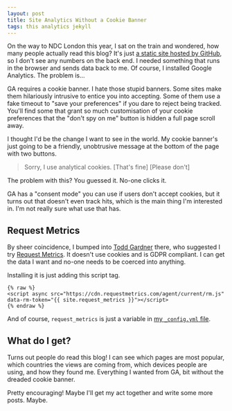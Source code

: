 ```yaml
---
layout: post
title: Site Analytics Without a Cookie Banner
tags: this analytics jekyll
---
```


On the way to NDC London this year, I sat on the train and wondered, how many people actually read this blog? It's just [a static site hosted by GitHub](https://github.com/connellsharp/ConnellsBlog), so I don't see any numbers on the back end. I needed something that runs in the browser and sends data back to me. Of course, I installed Google Analytics. The problem is...

GA requires a cookie banner. I hate those stupid banners. Some sites make them hilariously intrusive to entice you into accepting. Some of them use a fake timeout to "save your preferences" if you dare to reject being tracked. You'll find some that grant so much customisation of your cookie preferences that the "don't spy on me" button is hidden a full page scroll away.

I thought I'd be the change I want to see in the world. My cookie banner's just going to be a friendly, unobtrusive message at the bottom of the page with two buttons.

> Sorry, I use analytical cookies. [That's fine] [Please don't]

The problem with this? You guessed it. No-one clicks it.

GA has a "consent mode" you can use if users don't accept cookies, but it turns out that doesn't even track hits, which is the main thing I'm interested in. I'm not really sure what use that has.

## Request Metrics

By sheer coincidence, I bumped into [Todd Gardner](https://twitter.com/toddhgardner) there, who suggested I try [Request Metrics](https://requestmetrics.com/). It doesn't use cookies and is GDPR compliant. I can get the data I want and no-one needs to be coerced into anything.

Installing it is just adding this script tag.

```
{% raw %}
<script async src="https://cdn.requestmetrics.com/agent/current/rm.js" data-rm-token="{{ site.request_metrics }}"></script>
{% endraw %}
```

And of course, `request_metrics` is just a variable in [my `_config.yml` file](https://github.com/connellsharp/ConnellsBlog/blob/master/_config.yml).

## What do I get?

Turns out people do read this blog! I can see which pages are most popular, which countries the views are coming from, which devices people are using, and how they found me. Everything I wanted from GA, bit without the dreaded cookie banner.

Pretty encouraging! Maybe I'll get my act together and write some more posts. Maybe.